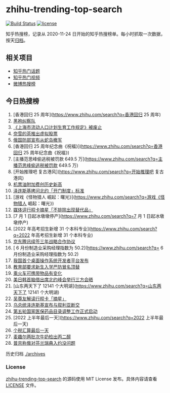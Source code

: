 # zhihu-trending-top-search

[![Build Status](https://github.com/justjavac/zhihu-trending-top-search/workflows/ci/badge.svg?branch=main)](https://github.com/justjavac/zhihu-trending-top-search/actions)
[![license](https://img.shields.io/github/license/justjavac/zhihu-trending-top-search)](https://github.com/justjavac/zhihu-trending-top-search/blob/main/LICENSE)

知乎热搜榜，记录从 2020-11-24 日开始的知乎热搜榜单。每小时抓取一次数据，按天[归档](./archives)。

## 相关项目

- [知乎热门话题](https://github.com/justjavac/zhihu-trending-hot-questions)
- [知乎热门视频](https://github.com/justjavac/zhihu-trending-hot-video)
- [微博热搜榜](https://github.com/justjavac/weibo-trending-hot-search)

## 今日热搜榜

<!-- BEGIN -->
<!-- 最后更新时间 Fri Jul 01 2022 14:14:23 GMT+0800 (China Standard Time) -->

1. [香港回归 25 周年](https://www.zhihu.com/search?q=香港回归 25 周年)
1. [黑袍纠察队](https://www.zhihu.com/search?q=黑袍纠察队)
1. [《上海市流动人口计划生育工作规定》被废止](https://www.zhihu.com/search?q=《上海市流动人口计划生育工作规定》被废止)
1. [奈雪的茶推出虚拟股票](https://www.zhihu.com/search?q=奈雪的茶推出虚拟股票)
1. [俄国防部宣布从蛇岛撤军️](https://www.zhihu.com/search?q=俄国防部宣布从蛇岛撤军️)
1. [香港回归 25 周年纪念曲《祝福》](https://www.zhihu.com/search?q=香港回归 25 周年纪念曲《祝福》)
1. [主播范思峰偷逃税被罚款 649.5 万](https://www.zhihu.com/search?q=主播范思峰偷逃税被罚款 649.5 万)
1. [开始推理吧 复古港风](https://www.zhihu.com/search?q=开始推理吧 复古港风)
1. [机票油附加费创历史新高](https://www.zhihu.com/search?q=机票油附加费创历史新高)
1. [泽连斯基拷问北约「开门制度」标准](https://www.zhihu.com/search?q=泽连斯基拷问北约「开门制度」标准)
1. [游戏《怪物猎人 崛起：曙光》](https://www.zhihu.com/search?q=游戏《怪物猎人 崛起：曙光》)
1. [媒体评行程卡摘星「不排除出现替代品」](https://www.zhihu.com/search?q=媒体评行程卡摘星「不排除出现替代品」)
1. [7 月 1 日起冰墩墩停产](https://www.zhihu.com/search?q=7 月 1 日起冰墩墩停产)
1. [2022 年高考招生新增 31 个本科专业](https://www.zhihu.com/search?q=2022 年高考招生新增 31 个本科专业)
1. [京东腾讯续签三年战略合作协议](https://www.zhihu.com/search?q=京东腾讯续签三年战略合作协议)
1. [	6 月份制造业采购经理指数为 50.2](https://www.zhihu.com/search?q=	6 月份制造业采购经理指数为 50.2)
1. [我国首个桌面操作系统开发者平台发布](https://www.zhihu.com/search?q=我国首个桌面操作系统开发者平台发布)
1. [教育部要求新生入学严防冒名顶替](https://www.zhihu.com/search?q=教育部要求新生入学严防冒名顶替)
1. [乘火车可携带物品有变化](https://www.zhihu.com/search?q=乘火车可携带物品有变化)
1. [美日韩首脑借出席北约峰会举行三方会晤](https://www.zhihu.com/search?q=美日韩首脑借出席北约峰会举行三方会晤)
1. [山东两天下了 12141 个大明湖](https://www.zhihu.com/search?q=山东两天下了 12141 个大明湖)
1. [吴尊友解读行程卡「摘星」](https://www.zhihu.com/search?q=吴尊友解读行程卡「摘星」)
1. [乌总统泽连斯基宣布与叙利亚断交](https://www.zhihu.com/search?q=乌总统泽连斯基宣布与叙利亚断交)
1. [第五轮国家医保药品目录调整工作正式启动](https://www.zhihu.com/search?q=第五轮国家医保药品目录调整工作正式启动)
1. [2022 上半年最后一天](https://www.zhihu.com/search?q=2022 上半年最后一天)
1. [个税汇算最后一天](https://www.zhihu.com/search?q=个税汇算最后一天)
1. [麦趣尔两批次牛奶检出丙二醇](https://www.zhihu.com/search?q=麦趣尔两批次牛奶检出丙二醇)
1. [普京称俄对芬兰瑞典入约没问题](https://www.zhihu.com/search?q=普京称俄对芬兰瑞典入约没问题)

<!-- END -->

历史归档 [./archives](./archives)

### License

[zhihu-trending-top-search](https://github.com/justjavac/zhihu-trending-top-search)
的源码使用 MIT License 发布。具体内容请查看 [LICENSE](./LICENSE) 文件。
